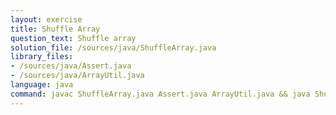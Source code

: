 ```yaml
---
layout: exercise
title: Shuffle Array
question_text: Shuffle array
solution_file: /sources/java/ShuffleArray.java
library_files:
- /sources/java/Assert.java
- /sources/java/ArrayUtil.java
language: java
command: javac ShuffleArray.java Assert.java ArrayUtil.java && java ShuffleArray
---
```

